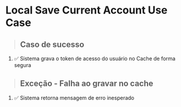 # Local Save Current Account Use Case

> ## Caso de sucesso
1. ✅ Sistema grava o token de acesso do usuário no Cache de forma segura

> ## Exceção - Falha ao gravar no cache
1. ✅ Sistema retorna mensagem de erro inesperado

